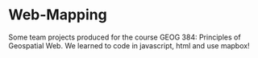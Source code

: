 # Web-Mapping
Some team projects produced for the course GEOG 384: Principles of Geospatial Web. We learned to code in javascript, html and use mapbox!

